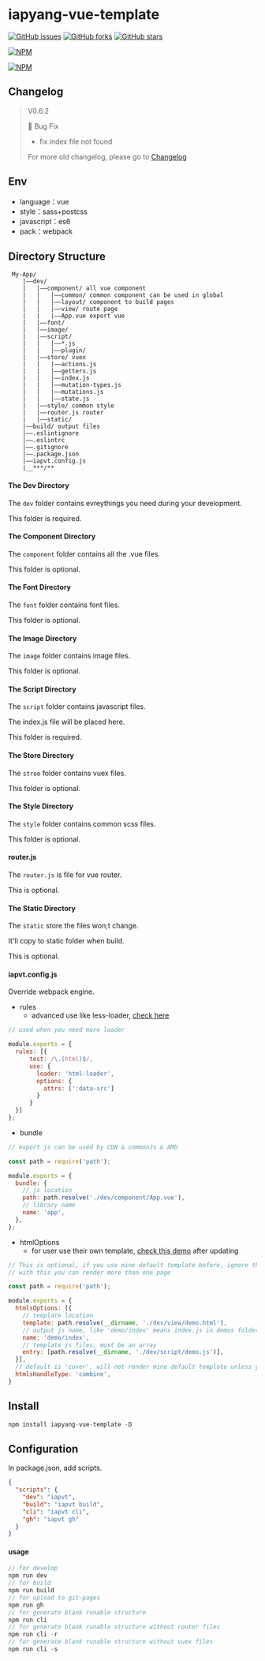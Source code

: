 # iapyang-vue-template

[![GitHub issues](https://img.shields.io/github/issues/iapYang/iapyang-vue-template.svg?style=flat-square)](https://github.com/iapYang/iapyang-vue-template/issues)
[![GitHub forks](https://img.shields.io/github/forks/iapYang/iapyang-vue-template.svg?style=flat-square)](https://github.com/iapYang/iapyang-vue-template/network)
[![GitHub stars](https://img.shields.io/github/stars/iapYang/iapyang-vue-template.svg?style=flat-square)](https://github.com/iapYang/iapyang-vue-template/stargazers)

[![NPM](https://nodei.co/npm/iapyang-vue-template.png?downloads=true&downloadRank=true&stars=true)](https://nodei.co/npm/iapyang-vue-template/)

[![NPM](https://nodei.co/npm-dl/iapyang-vue-template.png?months=3&height=3)](https://nodei.co/npm/iapyang-vue-template/)

## Changelog

> V0.6.2 
>
> 🐛 Bug Fix
>
> - fix index  file not found
>
> For more old changelog, please go to [Changelog](https://github.com/iapYang/iapyang-vue-template/blob/master/CHANGELOG.MD)

## Env

- language：vue
- style：sass+postcss
- javascript：es6
- pack：webpack

## Directory Structure

```
 My-App/       
    |——dev/    
    |   |——component/ all vue component    
    |   |   |——common/ common component can be used in global
    |   |   |——layout/ component to build pages
    |   |   |——view/ route page  
    |   |   |——App.vue export vue    
    |   |——font/  
    |   |——image/    
    |   |——script/
    |   |   |——*.js
    |   |   |——plugin/
    |   |——store/ vuex  
    |   |   |——actions.js
    |   |   |——getters.js
    |   |   |——index.js
    |   |   |——mutation-types.js
    |   |   |——mutations.js
    |   |   |——state.js 
    |   |——style/ common style    
    |   |——router.js router    
    |   |——static/
    |——build/ output files
    |——.eslintignore
    |——.eslintrc   
    |——.gitignore    
    |——.package.json
    |——iapvt.config.js
    |__***/**
```

#### The Dev Directory

The `dev` folder contains evreythings you need during your development.

This folder is required.

#### The Component Directory

The `component` folder contains all the .vue files.

This folder is optional.

#### The Font Directory

The `font` folder contains font files.

This folder is optional.

#### The Image Directory

The `image` folder contains image files.

This folder is optional.

#### The Script Directory

The `script` folder contains javascript files.

The index.js file will be placed here.

This folder is required.

#### The Store Directory

The `stroe` folder contains vuex files.

This folder is optional.

#### The Style Directory

The `style` folder contains common scss files.

This folder is optional.

#### router.js

The `router.js` is file for vue router.

This is optional.

#### The Static Directory

The `static` store the files won;t change.

It'll copy to static folder when build.

This is optional.

#### iapvt.config.js

Override webpack engine.

- rules
  - advanced use like less-loader, [check here](https://github.com/iapYang/iapyang-vue-template/blob/master/demo/less_dom.js)

```javascript
// used when you need more loader 

module.exports = {
  rules: [{
      test: /\.(html)$/,
      use: {
        loader: 'html-loader',
        options: {
          attrs: [':data-src']
        }
      }  
  }]
};
```



- bundle 

```javascript
// export js can be used by CDN & commonJs & AMD

const path = require('path');

module.exports = {
  bundle: {
    // js location
    path: path.resolve('./dev/component/App.vue'),
    // library name
    name: 'app',
  },
};
```



- htmlOptions
  - for user use their own template, [check this demo](https://github.com/iapYang/iapyang-vue-template/blob/master/demo/htmlOptions.js) after updating

```javascript
// This is optional, if you use mine default template before, ignore this options
// with this you can render more than one page

const path = require('path');

module.exports = {
  htmlsOptions: [{
    // template location
    template: path.resolve(__dirname, './dev/view/demo.html'),
    // output js name, like 'demo/index' means index.js in demos folder
    name: 'demo/index',
    // template js files, must be an array
    entry: [path.resolve(__dirname, './dev/script/demo.js')],
  }],
  // default is 'cover', will not render mine default template unless you set it 'combine'
  htmlsHandleType: 'combine',
}
```



## Install

```javascript
npm install iapyang-vue-template -D
```

## Configuration

In package.json, add scripts.

```json
{
  "scripts": {
    "dev": "iapvt",
    "build": "iapvt build",
    "cli": "iapvt cli",
    "gh": "iapvt gh"
  }
}
```

#### usage

```javascript
// for develop
npm run dev
// for build
npm run build
// for upload to git-pages
npm run gh
// for generate blank runable structure
npm run cli
// for generate blank runable structure without router files
npm run cli -r
// for generate blank runable structure without vuex files
npm run cli -s
```

